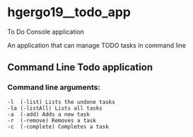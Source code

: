 # hgergo19__todo_app
To Do Console application

An application that can manage TODO tasks in command line

## Command Line Todo application


 ### Command line arguments:
  
  	-l	(-list) Lists the undone tasks
  	-la	(-listAll) Lists all tasks
  	-a	(-add) Adds a new task
  	-r	(-remove) Removes a task
  	-c	(-complete) Completes a task